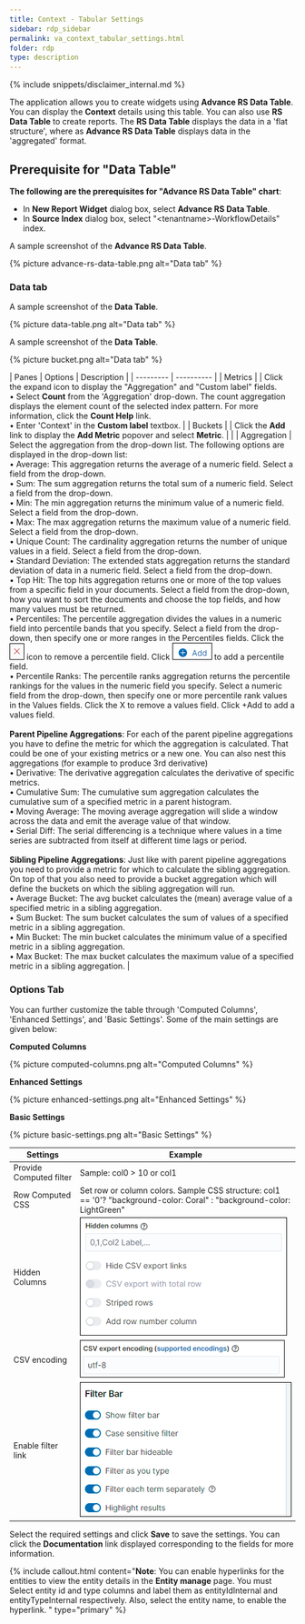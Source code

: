 ```yaml
---
title: Context - Tabular Settings
sidebar: rdp_sidebar
permalink: va_context_tabular_settings.html
folder: rdp
type: description
---
```


{% include snippets/disclaimer_internal.md %} 

The application allows you to create widgets using **Advance RS Data Table**. You can display the **Context** details using this table. You can also use **RS Data Table** to create reports. The **RS Data Table** displays the data in a 'flat structure', where as **Advance RS Data Table** displays data in the 'aggregated' format.

## Prerequisite for "Data Table"

**The following are the prerequisites for "Advance RS Data Table" chart**:
* In **New Report Widget** dialog box, select **Advance RS Data Table**.
* In **Source Index** dialog box, select "\<tenantname>-WorkflowDetails" index.

A sample screenshot of the **Advance RS Data Table**.

{% picture advance-rs-data-table.png alt="Data tab" %}

### Data tab

A sample screenshot of the **Data Table**.

{% picture data-table.png alt="Data tab" %}

A sample screenshot of the **Data Table**.

{% picture bucket.png alt="Data tab" %}

| Panes | Options | Description |
| --------- | ---------- |
| Metrics |  | Click the expand icon to display the "Aggregation" and "Custom label" fields. <br/> • Select **Count** from the 'Aggregation' drop-down. The count aggregation displays the element count of the selected index pattern. For more information, click the **Count Help** link.  <br/> • Enter 'Context' in the **Custom label** textbox. |
| Buckets |  | Click the **Add** link to display the **Add Metric** popover and select **Metric**.  |
|  | Aggregation | Select the aggregation from the drop-down list. The following options are displayed in the drop-down list: <br/> • Average: This aggregation returns the average of a numeric field. Select a field from the drop-down. <br/> • Sum: The sum aggregation returns the total sum of a numeric field. Select a field from the drop-down. <br/> • Min: The min aggregation returns the minimum value of a numeric field. Select a field from the drop-down. <br/> • Max: The max aggregation returns the maximum value of a numeric field. Select a field from the drop-down. <br/> • Unique Count: The cardinality aggregation returns the number of unique values in a field. Select a field from the drop-down. <br/> • Standard Deviation: The extended stats aggregation returns the standard deviation of data in a numeric field. Select a field from the drop-down. <br/> • Top Hit: The top hits aggregation returns one or more of the top values from a specific field in your documents. Select a field from the drop-down, how you want to sort the documents and choose the top fields, and how many values must be returned. <br/> • Percentiles: The percentile aggregation divides the values in a numeric field into percentile bands that you specify. Select a field from the drop-down, then specify one or more ranges in the Percentiles fields. Click the ![Remove Dimension](images/rdp/va-remove-dimension.png "Remove Dimension") icon to remove a percentile field. Click ![Add](images/rdp/va-plus-add.png "Add") to add a percentile field. <br/> • Percentile Ranks: The percentile ranks aggregation returns the percentile rankings for the values in the numeric field you specify. Select a numeric field from the drop-down, then specify one or more percentile rank values in the Values fields. Click the X to remove a values field. Click +Add to add a values field. <br/> <br/> **Parent Pipeline Aggregations**: For each of the parent pipeline aggregations you have to define the metric for which the aggregation is calculated. That could be one of your existing metrics or a new one. You can also nest this aggregations (for example to produce 3rd derivative) <br/> • Derivative: The derivative aggregation calculates the derivative of specific metrics. <br/> • Cumulative Sum: The cumulative sum aggregation calculates the cumulative sum of a specified metric in a parent histogram. <br/> • Moving Average: The moving average aggregation will slide a window across the data and emit the average value of that window. <br/> • Serial Diff: The serial differencing is a technique where values in a time series are subtracted from itself at different time lags or period. <br/> <br/> **Sibling Pipeline Aggregations**: Just like with parent pipeline aggregations you need to provide a metric for which to calculate the sibling aggregation. On top of that you also need to provide a bucket aggregation which will define the buckets on which the sibling aggregation will run. <br/> • Average Bucket: The avg bucket calculates the (mean) average value of a specified metric in a sibling aggregation. <br/> • Sum Bucket: The sum bucket calculates the sum of values of a specified metric in a sibling aggregation. <br/> • Min Bucket: The min bucket calculates the minimum value of a specified metric in a sibling aggregation. <br/> • Max Bucket: The max bucket calculates the maximum value of a specified metric in a sibling aggregation. |

### Options Tab

You can further customize the table through 'Computed Columns', 'Enhanced Settings', and 'Basic Settings'. Some of the main settings are given below: 

**Computed Columns**

{% picture computed-columns.png alt="Computed Columns" %}

**Enhanced Settings**

{% picture enhanced-settings.png alt="Enhanced Settings" %}

**Basic Settings**

{% picture basic-settings.png alt="Basic Settings" %}

| Settings | Example |
|----------|---------|
| Provide Computed filter | Sample: col0 > 10 or col1 |
| Row Computed CSS | Set row or column colors. Sample CSS structure: col1 == '0'? "background-color: Coral" : "background-color: LightGreen" |
| Hidden Columns | ![Hide](images/rdp/hide-options.png "Hidden Columns") |
| CSV encoding | ![Add](images/rdp/va-csv-encoding.png "CSV Encoding") |
| Enable filter link | ![Filter](images/rdp/filter-bar.png "Filter") |

Select the required settings and click **Save** to save the settings. You can click the **Documentation** link displayed corresponding to the fields for more information.

{% include callout.html content="**Note**: You can enable hyperlinks for the entities to view the entity details in the **Entity manage** page. You must Select entity id and type columns and label them as entityIdInternal and entityTypeInternal respectively. Also, select the entity name, to enable the hyperlink.
" type="primary" %}